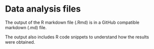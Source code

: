 # Data analysis files

The output of the R markdown file (.Rmd) is in a GitHub compatible markdown (.md) file.

The output also includes R code snippets to understand how the results were obtained.
